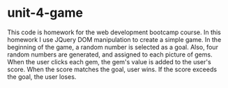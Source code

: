 # unit-4-game
This code is homework for the web development bootcamp course.
In this homework I use JQuery DOM manipulation to create a simple game.
In the beginning of the game, a random number is selected as a goal.
Also, four random numbers are generated, and assigned to each picture of gems.
When the user clicks each gem, the gem's value is added to the user's score.
When the score matches the goal, user wins. If the score exceeds the goal, the user loses.